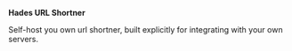 **Hades URL Shortner**

Self-host you own url shortner, built explicitly for integrating with your own servers.